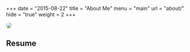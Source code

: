 +++
date  = "2015-08-22"
title = "About Me"
menu  = "main"
url = "about/"
hide = "true"
weight = 2
+++


<img src="/img/michael_brenndoerfer.jpg" style="border-radius: 50%; margin: 0 auto;" />

## Resume


